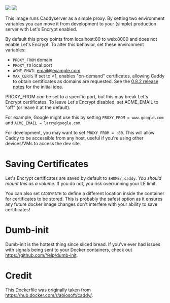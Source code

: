 [![](https://images.microbadger.com/badges/image/traherom/caddyproxy-docker.svg)](https://microbadger.com/images/traherom/caddyproxy-docker "Get your own image badge on microbadger.com") [![](https://images.microbadger.com/badges/version/traherom/caddyproxy-docker.svg)](https://microbadger.com/images/traherom/caddyproxy-docker "Get your own version badge on microbadger.com")

This image runs Caddyserver as a simple proxy. By setting two environment variables you can move it from development to your (simple) production server with Let's Encrypt enabled.

By default this proxy points from localhost:80 to web:8000 and does not enable Let's Encrypt. To alter this behavior, set these environment variables:

- `PROXY_FROM` domain
- `PROXY_TO` local:port
- `ACME_EMAIL` <email@example.com>
- `MAX_CERTS` If set to >1, enables "on-demand" certificates, allowing Caddy to obtain certificates as domains are requested. See the [0.8.2 release notes](https://caddyserver.com/blog/caddy-0_8_2-released) for the initial idea.

PROXY_FROM _can_ be set to a specific port, but this may break Let's Encrypt certificates. To leave Let's Encrypt disabled, set ACME_EMAIL to "off" (or leave it at the default).

For example, Google might use this by setting `PROXY_FROM = www.google.com` and `ACME_EMAIL = larry@google.com`.

For development, you may want to set `PROXY_FROM = :80`. This will allow Caddy to be accessible from any host, useful if you're using other devices/VMs to access the dev site.

# Saving Certificates
Let's Encrypt certificates are saved by default to `$HOME/.caddy`. *You should mount this as a volume.* If you do not, you risk overrunning your LE limit.

You can also set `CADDYPATH` to define a different location inside the container for certificates to be stored. This is probably the safest option as it ensures any future docker image changes don't interfere with your ability to save certificates!

# Dumb-init
Dumb-init is the hottest thing since sliced bread. If you've ever had issues with signals being sent to your Docker containers, check out https://github.com/Yelp/dumb-init.

# Credit
This Dockerfile was originally taken from https://hub.docker.com/r/abiosoft/caddy/.
